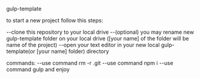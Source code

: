 gulp-template

to start a new project follow this steps:

--clone this repository to your local drive
--(optional) you may rename new gulp-template folder on your local drive ([your name] of the folder will be name of the project)
--open your text editor in your new local gulp-template(or [your name] folder) directory

commands:
--use command rm -r .git
--use command npm i
--use command gulp and enjoy 
